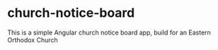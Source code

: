 # church-notice-board
This is a simple Angular church notice board app, build for an Eastern Orthodox Church
